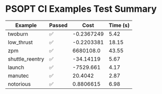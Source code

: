 # PSOPT CI Examples Test Summary

| Example | Passed | Cost | Time (s) |
|---|---|---|---|
| twoburn | ✅ | -0.2367249 | 5.42 |
| low_thrust | ✅ | -0.2203381 | 18.15 |
| zpm | ✅ | 6680108.0 | 43.55 |
| shuttle_reentry | ✅ | -34.14119 | 5.67 |
| launch | ✅ | -7529.661 | 4.17 |
| manutec | ✅ | 20.4042 | 2.87 |
| notorious | ✅ | 0.8806615 | 6.98 |